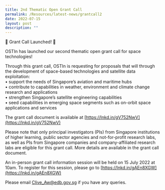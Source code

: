 ```yaml
---
title: 2nd Thematic Open Grant Call
permalink: /Resources/latest-news/grantcall2
date: 2022-07-15
layout: post
description: ""
---
```

📣 Grant Call Launched! 📣  
  
OSTIn has launched our second thematic open grant call for space technologies!  
  
Through this grant call, OSTIn is requesting for proposals that will through the development of space-based technologies and satellite data exploitation:  
• support the needs of Singapore’s aviation and maritime hubs  
• contribute to capabilities in weather, environment and climate change research and applications  
• strengthen Singapore’s satellite engineering capabilities  
• seed capabilities in emerging space segments such as on-orbit space applications and services  
  
The grant call document is available at [https://lnkd.in/gV752NwV](https://lnkd.in/gV752NwV)  
  
Please note that only principal investigators (PIs) from Singapore institutions of higher learning, public sector agencies and not-for-profit research labs, as well as PIs from Singapore companies and company-affiliated research labs are eligible for this grant call. More details are available in the grant call document.  
  
An in-person grant call information session will be held on 15 July 2022 at 10am. To register for this session, please go to [https://lnkd.in/gAEn8XGW](https://lnkd.in/gAEn8XGW)  
  
Please email [Clive\_Aw@edb.gov.sg](mailto:Clive_Aw@edb.gov.sg) if you have any queries.